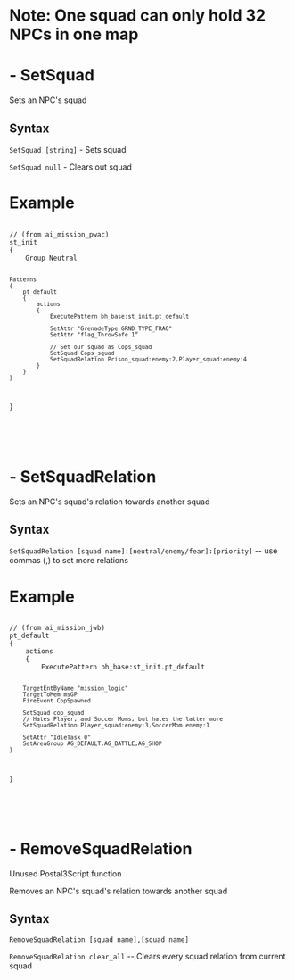 <h1>Note: One squad can only hold 32 NPCs in one map
<br><h1>- SetSquad</h1>
<p>Sets an NPC's squad
<h2>Syntax</h2>
<p><code class="language-js">SetSquad [string]</code> - Sets squad
<p><code class="language-js">SetSquad null</code> - Clears out squad
<h1>Example</h1>
<pre><code class="language-js">
// (from ai_mission_pwac)
st_init
{
	Group Neutral
	
	Patterns
	{
		pt_default
		{
			actions
			{
				ExecutePattern bh_base:st_init.pt_default
				
				SetAttr "GrenadeType GRND_TYPE_FRAG"
				SetAttr "flag_ThrowSafe 1"
				
				// Set our squad as Cops_squad
				SetSquad Cops_squad
				SetSquadRelation Prison_squad:enemy:2,Player_squad:enemy:4
			}
		}
	}
}
</code></pre>

<br><br><h1>- SetSquadRelation</h1>
<p>Sets an NPC's squad's relation towards another squad
<h2>Syntax</h2>
<p><code class="language-js">SetSquadRelation [squad name]:[neutral/enemy/fear]:[priority]</code> -- use commas (,) to set more relations
<h1>Example</h1>
<pre><code class="language-js">
// (from ai_mission_jwb)
pt_default
{
	actions
	{
		ExecutePattern bh_base:st_init.pt_default
		
		TargetEntByName "mission_logic"
		TargetToMem msGP
		FireEvent CopSpawned
		
		SetSquad cop_squad
		// Hates Player, and Soccer Moms, but hates the latter more
		SetSquadRelation Player_squad:enemy:3,SoccerMom:enemy:1
		
		SetAttr "IdleTask 0"
		SetAreaGroup AG_DEFAULT,AG_BATTLE,AG_SHOP
	}
}
</code></pre>

<br><br><h1>- RemoveSquadRelation</h1>
<p>Unused Postal3Script function
<p>Removes an NPC's squad's relation towards another squad
<h2>Syntax</h2>
<p><code class="language-js">RemoveSquadRelation [squad name],[squad name]</code>
<p><code class="language-js">RemoveSquadRelation clear_all</code> -- Clears every squad relation from current squad